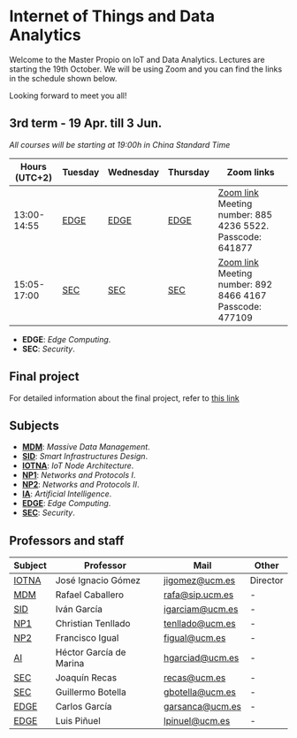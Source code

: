 # Internet of Things and Data Analytics

Welcome to the Master Propio on IoT and Data Analytics. Lectures are starting the 19th October. We will be using Zoom and you can find the links in the schedule shown below.

Looking forward to meet you all!

## **3rd term** - 19 Apr. till 3 Jun.
*All courses will be starting at 19:00h in China Standard Time*

| Hours (UTC+2) | Tuesday | Wednesday | Thursday | Zoom links |
|-------|---------|-----------|----------|----------|
| 13:00-14:55 | [EDGE](../Subjects/EDGE/index.md)    | [EDGE](../Subjects/EDGE/index.md)      | [EDGE](../Subjects/EDGE/index.md)     | [Zoom link](https://us02web.zoom.us/j/88542365522?pwd=ZVVjZzV2eFNBWkM3VGlDakI0enlmQT09)  Meeting number: 885 4236 5522.   Passcode: 641877 |
| 15:05-17:00 | [SEC](../Subjects/SEC/index.md)     | [SEC](../Subjects/SEC/index.md)       | [SEC](../Subjects/SEC/index.md)      | [Zoom link](https://us02web.zoom.us/j/89284664167?pwd=ZGwxQzg4OXEyY0EydUd5RXNUenZ6Zz09)   Meeting number: 892 8466 4167 Passcode: 477109 |

* **EDGE**: *Edge Computing*.
* **SEC**: *Security*.

## Final project

For detailed information about the final project, refer to [this link](./General/TFM.md)

## Subjects

* [**MDM**](Subjects/MDM/index.md): *Massive Data Management*.
* [**SID**](Subjects/SID/index.md): *Smart Infrastructures Design*. 
* [**IOTNA**](Subjects/IOTNA/index.md): *IoT Node Architecture*.
* [**NP1**](Subjects/NP1/index.md): *Networks and Protocols I*.
* [**NP2**](Subjects/NP2/index.md): *Networks and Protocols II*.
* [**IA**](Subjects/IA/index.md): *Artificial Intelligence*.
* [**EDGE**](Subjects/EDGE/index.md): *Edge Computing*.
* [**SEC**](Subjects/SEC/index.md): *Security*.

## Professors and staff

| Subject | Professor | Mail      | Other    |
|---------|-----------|-----------|----------|
| [IOTNA](Subjects/IOTNA/index.md)   | José Ignacio Gómez | jigomez@ucm.es  | Director     |
| [MDM](Subjects/MDM/index.md)     | Rafael Caballero   | rafa@sip.ucm.es | -      |
| [SID](Subjects/SID/index.md)     | Iván García        | igarciam@ucm.es | -      |
| [NP1](Subjects/NP1/index.md)     | Christian Tenllado | tenllado@ucm.es | -      |
| [NP2](Subjects/NP2/index.md)     | Francisco Igual    | figual@ucm.es   | -      |
| [AI](Subjects/AI/index.md)      | Héctor García de Marina     | hgarciad@ucm.es | -      |
| [SEC](Subjects/SEC/index.md)     | Joaquín Recas      | recas@ucm.es    | -      |
| [SEC](Subjects/SEC/index.md)     | Guillermo Botella      | gbotella@ucm.es    | -      |
| [EDGE](Subjects/EDGE/index.md)    | Carlos García      | garsanca@ucm.es | -      |
| [EDGE](Subjects/EDGE/index.md)    | Luis Piñuel      | lpinuel@ucm.es | -      |



